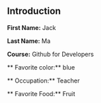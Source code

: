 ## Introduction

**First Name:** Jack

**Last Name:** Ma

**Course:** Github for Developers

** Favorite color:**  blue

** Occupation:** Teacher

** Favorite Food:** Fruit
